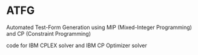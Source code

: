 # ATFG
Automated Test-Form Generation using MIP (Mixed-Integer Programming) and CP (Constraint Programming)

code for IBM CPLEX solver and IBM CP Optimizer solver





